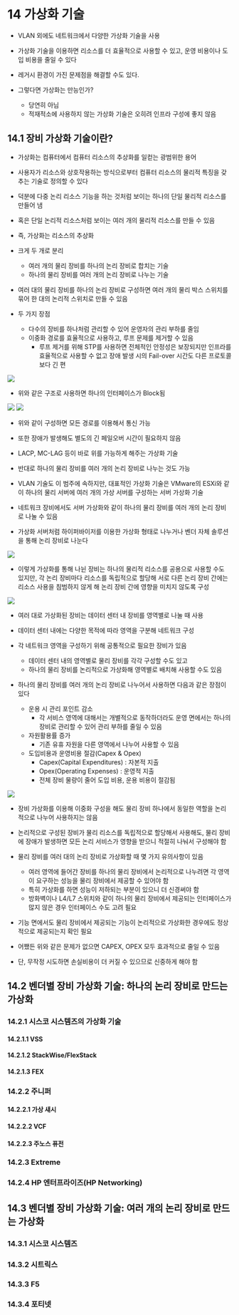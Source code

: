 ```toc
```
# 14 가상화 기술
- VLAN 외에도 네트워크에서 다양한 가상화 기술을 사용
- 가상화 기술을 이용하면 리소스를 더 효율적으로 사용할 수 있고, 운영 비용이나 도입 비용을 줄일 수 있다
- 레거시 환경이 가진 문제점을 해결할 수도 있다.

- 그렇다면 가상화는 만능인가?
	- 당연히 아님
	- 적재적소에 사용하지 않는 가상화 기술은 오히려 인프라 구성에 좋지 않음

## 14.1 장비 가상화 기술이란?

- 가상화는 컴퓨터에서 컴퓨터 리소스의 추상화를 일컫는 광범위한 용어
- 사용자가 리소스와 상호작용하는 방식으로부터 컴퓨터 리소스의 물리적 특징을 갖추는 기술로 정의할 수 있다
- 덕분에 다중 논리 리소스 기능을 하는 것처럼 보이는 하나의 단일 물리적 리소스를 만들어 냄
- 혹은 단일 논리적 리소스처럼 보이는 여러 개의 물리적 리소스를 만들 수 있음

- 즉, 가상화는 리소스의 추상화
- 크게 두 개로 분리
	- 여러 개의 물리 장비를 하나의 논리 장비로 합치는 기술
	- 하나의 물리 장비를 여러 개의 논리 장비로 나누는 기술


- 여러 대의 물리 장비를 하나의 논리 장비로 구성하면 여러 개의 물리 박스 스위치를 묶어 한 대의 논리적 스위치로 만들 수 있음
- 두 가지 장점
	- 다수의 장비를 하나처럼 관리할 수 있어 운영자의 관리 부하를 줄임
	- 이중화 경로를 효율적으로 사용하고, 루프 문제를 제거할 수 있음
		- 루프 제거를 위해 STP를 사용하면 전체적인 안정성은 보장되지만 인프라를 효율적으로 사용할 수 없고 장애 발생 시의 Fail-over 시간도 다른 프로토콜보다 긴 편

![](files/Pasted%20image%2020250531174612.png)

- 위와 같은 구조로 사용하면 하나의 인터페이스가 Block됨

![](files/Pasted%20image%2020250531174627.png)
![](files/Pasted%20image%2020250531174633.png)

- 위와 같이 구성하면 모든 경로를 이용해서 통신 가능
- 또한 장애가 발생해도 별도의 긴 페일오버 시간이 필요하지 않음

- LACP, MC-LAG 등이 바로 위를 가능하게 해주는 가상화 기술

- 반대로 하나의 물리 장비를 여러 개의 논리 장비로 나누는 것도 가능
- VLAN 기술도 이 범주에 속하지만, 대표적인 가상화 기술은 VMware의 ESXi와 같이 하나의 물리 서버에 여러 개의 가상 서버를 구성하는 서버 가상화 기술
- 네트워크 장비에서도 서버 가상화와 같이 하나의 물리 장비를 여러 개의 논리 장비로 나눌 수 있음
- 가상화 서버처럼 하이퍼바이저를 이용한 가상화 형태로 나누거나 벤더 자체 솔루션을 통해 논리 장비로 나눈다

![](files/Pasted%20image%2020250531175058.png)

- 이렇게 가상화를 통해 나뉜 장비는 하나의 물리적 리소스를 공용으로 사용할 수도 있지만, 각 논리 장비마다 리소스를 독립적으로 할당해 서로 다른 논리 장비 간에는 리소스 사용을 침범하지 않게 해 논리 장비 간에 영향을 미치지 않도록 구성

![](files/Pasted%20image%2020250531175156.png)

- 여러 대로 가상화된 장비는 데이터 센터 내 장비를 영역별로 나눌 때 사용
- 데이터 센터 내에는 다양한 목적에 따라 영역을 구분해 네트워크 구성
- 각 네트워크 영역을 구성하기 위해 공통적으로 필요한 장비가 있음
	- 데이터 센터 내의 영역별로 물리 장비를 각각 구성할 수도 있고
	- 하나의 물리 장비를 논리적으로 가상화해 영역별로 배치해 사용할 수도 있음

- 하나의 물리 장비를 여러 개의 논리 장비로 나누어서 사용하면 다음과 같은 장점이 있다
	- 운용 시 관리 포인트 감소
		- 각 서비스 영역에 대해서는 개별적으로 동작하더라도 운영 면에서는 하나의 장비로 관리할 수 있어 관리 부하를 줄일 수 있음
	- 자원활용률 증가
		- 기존 유휴 자원을 다른 영역에서 나누어 사용할 수 있음
	- 도입비용과 운영비용 절감(Capex & Opex)
		- Capex(Capital Expenditures) : 자본적 지출
		- Opex(Operating Expenses) : 운영적 지출
		- 전체 장비 물량이 줄어 도입 비용, 운용 비용이 절감됨

![](files/Pasted%20image%2020250531175509.png)

- 장비 가상화를 이용해 이중화 구성을 해도 물리 장비 하나에서 동일한 역할을 논리적으로 나누어 사용하지는 않음
- 논리적으로 구성된 장비가 물리 리소스를 독립적으로 할당해서 사용해도, 물리 장비에 장애가 발생하면 모든 논리 서비스가 영향을 받으니 적절히 나눠서 구성해야 함

- 물리 장비를 여러 대의 논리 장비로 가상화할 때 몇 가지 유의사항이 있음
	- 여러 영역에 들어간 장비를 하나의 물리 장비에서 논리적으로 나누려면 각 영역이 요구하는 성능을 물리 장비에서 제공할 수 있어야 함
	- 특히 가상화를 하면 성능이 저하되는 부분이 있으니 더 신경써야 함
	- 방화벽이나 L4/L7 스위치와 같이 하나의 물리 장비에서 제공되는 인터페이스가 많지 않은 경우 인터페이스 수도 고려 필요

- 기능 면에서도 물리 장비에서 제공되는 기능이 논리적으로 가상화한 경우에도 정상적으로 제공되는지 확인 필요
- 어쨌든 위와 같은 문제가 없으면 CAPEX, OPEX 모두 효과적으로 줄일 수 있음
- 단, 무작정 시도하면 손실비용이 더 커질 수 있으므로 신중하게 해야 함

## 14.2 벤더별 장비 가상화 기술: 하나의 논리 장비로 만드는 가상화

### 14.2.1 시스코 시스템즈의 가상화 기술

#### 14.2.1.1 VSS

#### 14.2.1.2 StackWise/FlexStack

#### 14.2.1.3 FEX


### 14.2.2 주니퍼

#### 14.2.2.1 가상 섀시

#### 14.2.2.2 VCF

#### 14.2.2.3 주노스 퓨전

### 14.2.3 Extreme

### 14.2.4 HP 엔터프라이즈(HP Networking)



## 14.3 벤더별 장비 가상화 기술: 여러 개의 논리 장비로 만드는 가상화


### 14.3.1 시스코 시스템즈

### 14.3.2 시트릭스

### 14.3.3 F5

### 14.3.4 포티넷



